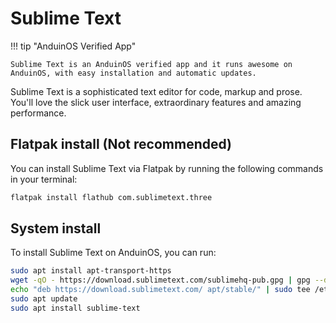 # Sublime Text

!!! tip "AnduinOS Verified App"

    Sublime Text is an AnduinOS verified app and it runs awesome on AnduinOS, with easy installation and automatic updates.

Sublime Text is a sophisticated text editor for code, markup and prose. You'll love the slick user interface, extraordinary features and amazing performance.

## Flatpak install (Not recommended)

You can install Sublime Text via Flatpak by running the following commands in your terminal:

```bash
flatpak install flathub com.sublimetext.three
```

## System install

To install Sublime Text on AnduinOS, you can run:

```bash
sudo apt install apt-transport-https
wget -qO - https://download.sublimetext.com/sublimehq-pub.gpg | gpg --dearmor | sudo tee /etc/apt/trusted.gpg.d/sublimehq-archive.gpg > /dev/null
echo "deb https://download.sublimetext.com/ apt/stable/" | sudo tee /etc/apt/sources.list.d/sublime-text.list
sudo apt update
sudo apt install sublime-text
```

